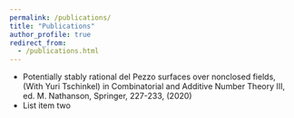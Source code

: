 ```yaml
---
permalink: /publications/
title: "Publications"
author_profile: true
redirect_from: 
  - /publications.html
---
```


  * Potentially stably rational del Pezzo surfaces over nonclosed fields,(With Yuri Tschinkel) in Combinatorial and Additive Number Theory III, ed. M. Nathanson, Springer, 227-233, (2020)
  * List item two
